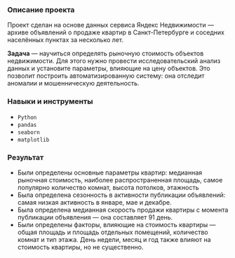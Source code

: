 ### Описание проекта

Проект сделан на основе данных сервиса Яндекс Недвижимости — архиве объявлений о продаже квартир в Санкт-Петербурге и соседних населённых пунктах за несколько лет.

**Задача**  — научиться определять рыночную стоимость объектов недвижимости. Для этого нужно провести исследовательский анализ данных и установите параметры, влияющие на цену объектов. Это позволит построить автоматизированную систему: она отследит аномалии и мошенническую деятельность.

### Навыки и инструменты

- `Python`
- `pandas`
- `seaborn`
- `matplotlib`

### Результат

- Были определены основные параметры квартир: медианная рыночная стоимость, наиболее распространенная площадь, самое популярно количество комнат, высота потолков, этажность
- Была определена сезонность в активности публикации объявлений: самая низкая активность в январе, мае и декабре.
- Была определена медианная скорость продажи квартиры с момента публикации объявления — она составляет 91 день.
- Были определены факторы, влияющие на стоимость квартиры — общая площадь и площадь отдельных помещений, количество комнат и тип этажа. День недели, месяц и год также влияют на стоимость квартиры, но не существенно.
